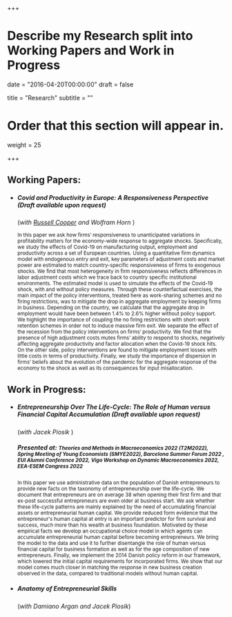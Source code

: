 +++
# Describe my Research split into Working Papers and Work in Progress

date = "2016-04-20T00:00:00"
draft = false

title = "Research"
subtitle = ""

# Order that this section will appear in.
weight = 25

+++

<h2>Working Papers:</h2>


<ul><li><h5> Covid and Productivity in Europe: A Responsiveness Perspective (<i>Draft available upon request</i>)</h5>
(<i>with <a href=https://sites.google.com/site/coopereconomics/ target="_blank">Russell Cooper</a>  and Wolfram Horn </i>)
<p><small> In this paper we ask how firms’ responsiveness to unanticipated variations in profitability matters for the economy-wide response to aggregate shocks. Specifically, we study the effects of Covid-19 on manufacturing output, employment and productivity across a set of European countries. Using a quantitative firm dynamics model with endogenous entry and exit, key parameters of adjustment costs and market power are estimated to match country-specific responsiveness of firms to exogenous shocks. We find that most heterogeneity in firm responsiveness reflects differences in labor adjustment costs which we trace back to country specific institutional environments. The estimated model is used to simulate the effects of the Covid-19 shock, with and without policy measures. Through these counterfactual exercises, the main impact of the policy interventions, treated here as work-sharing schemes and no firing restrictions, was to mitigate the drop in aggregate employment by keeping firms in business. Depending on the country, we calculate that the aggregate drop in employment would have been between 1.4% to 2.6% higher without policy support. We highlight the importance of coupling the no firing restrictions with short-work retention schemes in order not to induce massive firm exit. We separate the effect of the recession from the policy interventions on firms’ productivity. We find that the presence of high adjustment costs mutes firms’ ability to respond to shocks, negatively affecting aggregate productivity and factor allocation when the Covid-19 shock hits. On the other side, policy interventions are found to mitigate employment losses with little costs in terms of productivity. Finally, we study the importance of dispersion in firms’ beliefs about the evolution of the pandemic for the aggregate response of the economy to the shock as well as its consequences for input misallocation. </small></p></li></ul>

<h2>Work in Progress:</h2>

<ul><li><h5> Entrepreneurship Over The Life-Cycle: The Role of Human versus Financial Capital Accumulation (<i>Draft available upon request</i>)</h5> (<i>with Jacek Piosik </i>)

<h5> Presented at: <small> Theories and Methods in Macroeconomics 2022 (T2M2022), Spring Meeting of Young Economists (SMYE2022), Barcelona Summer Forum 2022 , EUI Alumni Conference 2022, Vigo Workshop on Dynamic Macroeconomics 2022, EEA-ESEM Congress 2022  </small></h5>

<p><small> In this paper we use administrative data on the population of Danish entrepreneurs to provide new facts on the taxonomy of entrepreneurship over the life-cycle. We document that entrepreneurs are on average 38 when opening their first firm and that ex-post successful entrepreneurs are even older at business start. We ask whether these life-cycle patterns are mainly explained by the need of accumulating financial assets or entrepreneurial human capital. We provide reduced form evidence that the entrepreneur's human capital at entry is an important predictor for firm survival and success, much more than his wealth at business foundation.  Motivated by these empirical facts we develop an occupational choice model in which agents can accumulate entrepreneurial human capital before becoming entrepreneurs. We bring the model to the data and use it to further disentangle the role of human versus financial capital for business formation as well as for the age composition of new entrepreneurs. Finally, we implement the 2014 Danish policy reform in our framework, which lowered the initial capital requirements for incorporated firms. We show that our model comes much closer in matching the response in new business creation observed in the data, compared to traditional models without human capital.</small></p></li></ul>

<ul><li><p><h5>Anatomy of Entrepreneurial Skills </h5>
(<i>with Damiano Argan and Jacek Piosik</i>)</p></li></ul>
